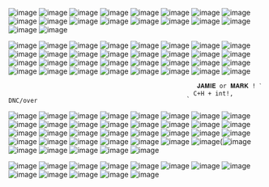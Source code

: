 ![image](https://64.media.tumblr.com/ecd4c8c2966adf3e8e57b6f60511d508/45eaa8eb8eb5d64c-52/s250x400/89f8a9cf52c1c8bead00aa07a27772804e0bc655.gifv) ![image](https://64.media.tumblr.com/5cfd4dd61100541633b9ee5111389fde/3385a8031f84cd21-f6/s250x400/e4bd97291cc35abb5bc3aba220cd864088416d6d.gifv) ![image](https://64.media.tumblr.com/2222a86305023d46ddc24e5d2b02737e/a5f312680aee2872-b1/s250x400/8494704ce5259c066935e6718581bbc95918ce72.gifv) ![image](https://64.media.tumblr.com/12e3ced7afa253102002fac2a2ce093f/a5f312680aee2872-7d/s250x400/3affcb403db215e5f140c7619ceac48bb9c489db.gifv) ![image](https://64.media.tumblr.com/21e3ee3877e19cf9fb119472207c6224/c0de5bfbb8e74f33-f8/s250x400/bbbaeea09c004ebd1eb4002e939ca6f2fb93d33c.gifv) ![image](https://64.media.tumblr.com/80f2929e5eeaba2d6e80c63371a2d265/23f6d16f0e8aa1fa-c1/s250x400/a256cd809a9d1c5994a84b10328ed567f71f94d0.gifv) ![image](https://64.media.tumblr.com/ec3163d2e3298f1e1979a0a8f6b8bd4b/23f6d16f0e8aa1fa-cf/s250x400/64c75b8107cfeb8a4a77a1307d6543ae91765097.gifv) ![image](https://64.media.tumblr.com/dee04fbef2bf7b1586ab97b0ece60e6a/68e393feeeee9c91-b5/s250x400/affb79a9d195706e0106d8d145ce1efc9c90a15c.gifv) ![image](https://64.media.tumblr.com/88df56c50e9eefab219cd1b53e09d097/68e393feeeee9c91-52/s250x400/785161168d1cc39b246b65620410dd70387d8e73.gifv) ![image](https://64.media.tumblr.com/1a1b97a7eab0527cf7978871759e8ef1/c80e07d9272333a9-6b/s250x400/31066277ab734b03a86537aed9126c9787d5e96e.gifv) ![image](https://64.media.tumblr.com/cacb86372d483c4c45cd56251f9300ae/78c75168f9ef587b-57/s250x400/241252dadfd94f243a8faba88e8c601a99132e6d.gifv) ![image](https://64.media.tumblr.com/3f283a431f5387214fee2d024907e77a/a99305fc354b6993-94/s250x400/dd0076095e4ba650e01ca87aa4563a4e005e432e.gifv) ![image](https://64.media.tumblr.com/50a01cfa8bdfa417bec39f0c0d2dcb6c/a99305fc354b6993-83/s250x400/2118924bcc2b07b0c5158dc649feaf11481adb55.webp) ![image](https://64.media.tumblr.com/3bfcd45b6d38d0d18b58008d6fa3c2d8/66f8bee48421ca35-f1/s250x400/3c535ac1061eca7bdf74dc1b29ffd13514a861c4.gifv) ![image](https://64.media.tumblr.com/94b090b22f1d02ab5977d2461f8d4910/45eaa8eb8eb5d64c-91/s250x400/55e53c45c246b1a9d003342281b9c3f8fe278eb0.gifv) ![image](https://cdn.discordapp.com/attachments/1170697506108223578/1282726771950747739/tumblr_ddaa1f634a8db806b7f431756a7f0f4b_a63c67a6_640-ezgif.com-resize.gif?ex=66e067e6&is=66df1666&hm=07dfbdefa8a5df7dc81c31d5646dba527efb35fcc58e94e41877df988061075d&) ![image](https://64.media.tumblr.com/2e7bda916f0646e796d2cc5fabdf8e1a/7bf3b12a21e14e24-bf/s250x400/71a398ded5d403663ea59b30f58b1791514d6706.gifv) ![image](https://64.media.tumblr.com/b147a05014a4c67d8db1a65fac2b3d5b/7bf3b12a21e14e24-99/s250x400/65356cfbcef55014e8a3e03fb06f7c22b8fd759f.gifv)

![image](https://cdn.discordapp.com/attachments/1170697506108223578/1282725819319586979/tumblr_fdaa8c1ef02a1c338d9c3486515f4905_12fe28e3_250-ezgif.com-resize.gif?ex=66e06703&is=66df1583&hm=9c5de536b23e155748ee4e338e6ee7738bc5d163a73dfeb431cea5789c581195&) ![image](https://64.media.tumblr.com/048907bef5c5abaebe7ada11ba17be5c/a99305fc354b6993-2e/s100x200/ef1ca5e97ae40d3f6a84c1bc887e496133b61a47.pnj) ![image](https://64.media.tumblr.com/2e14a32e100647e2cd37a5070931bebf/a99305fc354b6993-a6/s100x200/80a87e3d1799b1a83f8ba3f8534871ea21083dfd.pnj) ![image](https://64.media.tumblr.com/7fe43bf50d84609a003c745ea13fb936/b80352c71c49a8aa-a1/s250x400/6a3a2f565fee7761d7e419efa3b484b7d7ecfde1.gif) ![image](https://64.media.tumblr.com/1cb5bf88527b10e1875627d3db0e02bb/b6b32c62a8bf8500-54/s100x200/a066d1e7ade6244b0ed17e30f200a9282e3d4df2.gifv) ![image](https://cdn.discordapp.com/attachments/1170697506108223578/1282724996182966365/image.png?ex=66e0663e&is=66df14be&hm=e3a75ab427bfb269a208857827b0c7889b8345717eb1506ff3ece52444831bb8&)
![image](https://64.media.tumblr.com/815e67f128e6934a5a46bb8561344a84/473928ea48888009-4b/s100x200/c5acacd5206cf81486b987b4d370da08d30e9536.pnj) ![image](https://64.media.tumblr.com/f7a17f59e95eb7fcd017593b883dcc1e/473928ea48888009-ea/s100x200/ff67e135948c4e932682f378eb8db205fde53b4d.gifv) ![image](https://64.media.tumblr.com/df2a61ca87a3b517930a6df9053b2d87/473928ea48888009-e5/s100x200/0f9dea48de823e46b58b96710c3ec84ea762ce0f.gifv) ![image](https://64.media.tumblr.com/2df4b1c0029824f53aca67567a386bf4/ec8f693b87536b40-e9/s250x400/40e8ba723ea5254ca6e658d6e94d7ace735de2e9.gifv) ![image](https://64.media.tumblr.com/f1494ab3e694699f37557da526beaff9/ec8f693b87536b40-6d/s100x200/5014d79593adcea9f2288d7a8f6894acf12ce7d1.gifv) ![image](https://64.media.tumblr.com/080e6ee2775aaa2f7069af7cf1733640/0a314c1722fc4072-0b/s100x200/80062e026bda5d4b142e5245235b6e3304ea5ff8.pnj) ![image](https://64.media.tumblr.com/dab34ad0998076c478627331a91fc423/79d8b316934d24c3-0e/s100x200/a672a8d96bfb328655972e55eb4deefde0e67740.pnj) ![image](https://64.media.tumblr.com/e658bea23833000e0fc07c016e2d1488/f1413ef45abf2485-7d/s100x200/299f80bd3a7705491033decba75cf03f3647b88b.pnj)
![image](https://64.media.tumblr.com/d76c5f4ea15436e209a0b7113d736fe0/2be3d7b7e3b8925d-93/s100x200/c1fa58dadba42a858364ca1604aa254fb2b655cf.gifv) ![image](https://64.media.tumblr.com/fe7f1706875bac2b2d8776e9df2dee8f/2be3d7b7e3b8925d-18/s100x200/bec49019dcaacf7dde5b5c5a2d6ac39b2fc6c0cc.pnj) ![image](https://64.media.tumblr.com/20655ccf6cbe1ba67de4e5b604b26c05/2be3d7b7e3b8925d-0d/s100x200/190d42a4550e0c6030cc246e1bb69b97349c4dfe.gifv) ![image](https://64.media.tumblr.com/b3c387650d8c66e62d87eaaadc502073/21317507f7352712-90/s100x200/0e66996acce2e367ddb860482501bddb56e7f263.webp) ![image](https://64.media.tumblr.com/644f0ba9b34d568178421c5689dafc24/5e5d02f1f6821b09-19/s100x200/f90461aa8d939e5d5f1fa067eb25b0b81128c434.gifv) ![image](https://64.media.tumblr.com/7b6f20e6ab45cb118b6c3f512377e139/bfaaeb60d3ffc0b4-c6/s100x200/bcb4cbefbfbe53ede208fda8c2189c6ab5dcf5ea.gifv) ![image](https://64.media.tumblr.com/781a146cfa0079b16c9c5c35100e78ad/bfaaeb60d3ffc0b4-d9/s100x200/bf68e5127a5edaa43aa91891533c34eb96460d09.gifv) ![image](https://64.media.tumblr.com/eb6ec57e857ed6246cd07622d56eafd6/60c5ad8adf4aa63e-c8/s100x200/948c2d7d86ed1982b385d3969d3ff8b7bad4456d.gifv) ![image](https://64.media.tumblr.com/9aca377ff2833cdc1c551c3cc2611c93/075315ecd38d337e-06/s100x200/f54e73fe6b5da959f413f2a1cacf422c4d38c9bc.gifv) ![image](https://64.media.tumblr.com/3aba475b6292fc837cdc0bb0693e3176/075315ecd38d337e-38/s100x200/f56df79819338708ceeda9ab11ee40162f024ac3.gifv)  ![image](https://64.media.tumblr.com/ceb9d59103feeaea5f91e387bc2143b5/ee1ca4d8f983aa4c-22/s100x200/f1d841db4841961fdb93c1fb3f319c7f7932d797.gifv) ![image](https://64.media.tumblr.com/efd4384f726cbd31e6c03dec7591924b/e8c030c2d6ebadd9-53/s100x200/14586bb204354cd9f43bd2e228f348a09155f842.pnj) ![image](https://64.media.tumblr.com/7dfe9f8323399cf5f2a8236085b33f50/e8c030c2d6ebadd9-f0/s100x200/4e0c75c9cbaa964c86d20d0589ef52ce204d5921.pnj) ![image](https://64.media.tumblr.com/8cd228a2321981a6def16a694868edd7/b37ce09a169d8ae9-6c/s100x200/868e89e9a722ab96159045a938636f755cfd7976.pnj) ![image](https://64.media.tumblr.com/c4866cd88562879a0131fa1b9b2e7d10/a955cff8a7735378-e9/s100x200/bf7ad3a016c4d94922e6376718b3d0df4302968c.gifv) ![image](https://64.media.tumblr.com/466a8e23ea544e64df4192b9a5798803/f8ef85ec107d766f-1b/s100x200/18f8b5d4b85b34f1918d0c9ea98ca53900ee469a.gifv) ![image](https://64.media.tumblr.com/482e387d9ef7ddf0144c555d67b4544c/a99305fc354b6993-9c/s100x200/ef11f9c5f9ffb917febfba61068e4e02c17b683c.pnj) ![image](https://64.media.tumblr.com/4cf042276799cf031e74550d3dd2f2da/c80e07d9272333a9-57/s100x200/76a5b5beba1029f691734f705c97f9c0940e7685.gifv)

                                                        𝐉𝐀𝐌𝐈𝐄 or 𝐌𝐀𝐑𝐊 ! ˋ
                                                     ˎ C+H + int!, DNC/over
![image](https://64.media.tumblr.com/d9af0b74daf8fa8d90d42562cbdae75f/3347c16333dd2347-5a/s100x200/8fcb6bfced9a18c46f3c847ca82a685543f65126.jpg) ![image](https://64.media.tumblr.com/cff9a755097d997ef5a43920663460c1/ed207b8c386e35f1-a9/s100x200/2d33c1d8e9bb34dba698b6fb965f4708fb494e8d.gifv) ![image](https://64.media.tumblr.com/49b6ab2c028538e79367f903c383bd12/ed207b8c386e35f1-8c/s100x200/0471280a815ade0c94b0f3f4b041d2075d43fb68.pnj) ![image](https://64.media.tumblr.com/3da0051442a263341a3226b39e55813c/e81e4d277afaa7b0-3c/s250x400/0775a66d1c61982ad1e9679b9cf170be986d7c37.gifv) ![image](https://64.media.tumblr.com/c395526747335fe8fbb1e7dde07f9af9/e81e4d277afaa7b0-0d/s250x400/7511c2bb957b68c82381966ba292f06cbdefa380.gifv) ![image](https://64.media.tumblr.com/0595d2216f8e5b79b2e02d6b47f9717a/e81e4d277afaa7b0-76/s250x400/f6ff88e01180199870ffd1250438056e3d1d1196.gifv)   ![image](https://64.media.tumblr.com/25f34ce53f4d6970f0cf9483e9581f48/79d8b316934d24c3-ea/s100x200/7d6d5a4e734fe1c774fc51528d56a5404696453d.pnj) ![image](https://64.media.tumblr.com/01b65aea0822a6c2d0b70f9d8d80b26c/79d8b316934d24c3-9a/s100x200/43761549990611a65717f4d97a3cbff5becdd5f9.gifv) ![image](https://64.media.tumblr.com/2fc02f6775b5b0da501c886515b03fcd/79d8b316934d24c3-d4/s100x200/c55b479b5fd49ca8991478438b9d0b73c1ac8771.gifv) ![image](https://64.media.tumblr.com/cca4302f94ebe0acc592f1baf7e8261b/ba16d020129a2a85-e6/s100x200/c73a0086df8338766d56cc0b280698114a87cca7.gifv) ![image](https://64.media.tumblr.com/ddb0b1e3b2ffbe8493d18b3952ee89e9/b6b32c62a8bf8500-39/s100x200/621c996bcf48d2a14a9fe22ceb8b6476c84bfd48.gifv)
![image](https://64.media.tumblr.com/72510e70f78691eb5cfd7fcee6717cf5/b9fca55ef0b2661a-ab/s100x200/055662b6dbbd2c90b44c0a83a090884225a1c250.pnj) ![image](https://64.media.tumblr.com/070411cab70a3e003ea7741223381765/98cbc5b0decebdf1-1b/s100x200/1fd22efcf6b9fc6d6ebdf5acb313d1ea521ebc79.gifv) ![image](https://64.media.tumblr.com/60bb4883a6f5f48ab080fcb73210b9a9/948a9bfe0c5befb3-35/s100x200/c1d0a97bb6520e7b13bd52080e74e3bb4814bc4b.gifv) ![image](https://64.media.tumblr.com/fad53daa6de15a83ef6f5a2b3338762a/74405a7dec9f5ebd-ea/s100x200/c882004ea708c1fd1baf63189a42b404b8b4ca12.gifv) ![image](https://64.media.tumblr.com/9cf5ec0e465be88ce0b04d827912b2f8/f59723688a2cf0f3-bd/s100x200/6625bf6b9aac6e27e5f40b4ec91b0b646b98d8f8.gifv) ![image](https://64.media.tumblr.com/0aaa1de47ee6068f299bbdc1ecd8c167/4d34e0a2df867355-92/s100x200/e0ff2f343bb177d35bdc3a23950fa4b8bfab8234.gifv) ![image](https://64.media.tumblr.com/9621e53312964776834b1cc2bb855a0b/tumblr_oxzare7tkT1vywwpno3_100.pnj) ![image](https://64.media.tumblr.com/5b0422bce72a8b873b1e57cd26143d87/22f12c80d6958c3d-41/s100x200/74eadd72480a27f0595b0fcc5edf9dca425feb06.gifv) 
![image](https://64.media.tumblr.com/110a0f80703d311447a43f71a6ecd152/2be3d7b7e3b8925d-4b/s100x200/570c2b2ef96292a20abad839cbd70359faf90e42.gifv) ![image](https://github.com/user-attachments/assets/1f7358fe-c501-40dc-9c6d-6c08699d57d0)
![image](https://64.media.tumblr.com/63a67dc1b9aeb1faac06c412634747fd/f1413ef45abf2485-e1/s100x200/a0eee51e9e9e8a6c5c1bb1dfe2db7321171832e8.gifv) ![image](https://64.media.tumblr.com/17e7f51e27c14f4360739a4113306e51/473928ea48888009-16/s100x200/4a5cf44a6826e8a31ad60bdfcd9598dac73eddeb.jpg) ![image](https://64.media.tumblr.com/a55630a60fbc97c9d33f1c243be6a89b/dde60c1e9dfffeeb-a9/s100x200/920adbf9df527c730557e78ad1881b72aa4ad73c.gifv) ![image](https://64.media.tumblr.com/5b813f45b7aab6bb0c92620e55e94e0f/d1b13d10a3b57c68-f3/s100x200/b5857806285ef2e8e818c8db8b662f92d1839bf5.gifv) ![image](https://64.media.tumblr.com/04d3d9da468f9ae82dc540f18bed5057/d1b13d10a3b57c68-7e/s100x200/0b12a9467f477e7c74f6515411192b2ba34e4160.pnj) ![image](https://64.media.tumblr.com/b69218008742d3296488131173de6416/47c4d724a89c0276-5b/s100x200/23bfff197c3a5dfdf1dfd66da257706f5ceacf3a.pnj)
![image](https://64.media.tumblr.com/0fa4846c9112719ceafbefab65336a7d/c80e07d9272333a9-b3/s100x200/7b1dd3032804b47597bde8282de850a89681a466.gifv) ![image](https://64.media.tumblr.com/10a54adfeb624f71e9dd79c68b5f7e2e/c80e07d9272333a9-95/s100x200/326b5322231086392fc63dd6430ea5ad34c81c41.gifv) ![image](https://64.media.tumblr.com/a014511377bafca7fdee5c3780626fbf/0de1c74e9f2b6803-ab/s100x200/849ccdd56160b2f7f59b854e044a221f357de7fb.pnj) ![image](https://64.media.tumblr.com/5917531ddcb1cd4c1511f380a8eee6d1/0de1c74e9f2b6803-45/s100x200/a5aec8f9c5203b598bd723776231b1e9380834cd.pnj)(![image](https://64.media.tumblr.com/bab09232076663d5bed53467c48c2e9d/ed207b8c386e35f1-35/s100x200/aac01e3679a38f1a88cf3a0777db16ffc50542eb.gifv) ![image](https://64.media.tumblr.com/1beb59d4a4a9a3d8a46871c46e7e783a/147e422eed2ecc0d-3a/s100x200/f582b76dbbbc2785a5c14e5c9da81a290ca5ec1b.jpg)
![image](https://64.media.tumblr.com/c63e49fca2a4d0543cf24eb961a9e5dd/f6aa4a68b0575f05-d2/s100x200/a2cfd17051a2951700cd01ffd63c67ee3e052ff2.gifv) ![image](https://64.media.tumblr.com/cd53cf54957b4d4788562ff2f6e86a95/3347c16333dd2347-3e/s100x200/32c4d1c3a1ed1326015165cfb6c0310d1daad93c.webp) ![image](https://64.media.tumblr.com/49d942d916bd0deed7a5ed1a7b4fe1d9/efb93e9c593a1dd7-d4/s100x200/13208d554ef63c0d39fe83ae4a6d29a8619fd496.gifv) ![image](https://64.media.tumblr.com/e5106752141a5ac2865d4ff5d7cfb5e0/e33f34dc8b4bdcd4-a2/s100x200/6222a62bd270df1c7e68e935bca3fea484e4f3cf.gifv)



![image](https://64.media.tumblr.com/d6d4224cfa924999413b633417125c68/c0de5bfbb8e74f33-32/s250x400/0d5d3541c5ac4dbf3de46110b20dff1ba45d1b63.gifv) ![image](https://64.media.tumblr.com/b28868ea8ab5c4b8f454958768a13691/45eaa8eb8eb5d64c-d2/s250x400/71b8106822903e536379a39a0291edf2acddc124.gifv) ![image](https://64.media.tumblr.com/ce2465a404b25b1d1b74b46da125d4a9/096e8cef55ecf0c3-94/s250x400/ab366b2d2a7db1f61883b6a4ca911b310203f0ee.webp) ![image](https://64.media.tumblr.com/0e9278c6ada8056c58e1f468653249ba/66f8bee48421ca35-17/s100x200/bd939e66f2708dad9c57bf51c438d81067249c8e.gifv) ![image](https://64.media.tumblr.com/c74a35659fd1ca684c9d85058bd7cf3c/9c18d6deedc57b7a-bd/s100x200/9f24c82702667bc390794ebc8341f927966ed343.gifv) ![image](https://64.media.tumblr.com/83dd083bcb0c786b0a050e8f7d9b57b2/a44cf21e3b8fa3f3-f0/s250x400/21b60a3d20772a0fee579336216f9f485b69426f.gifv) ![image](https://64.media.tumblr.com/f8165469ac80a8fd7fc3d46f13c0cf25/3b7cba3ef8cefae6-71/s250x400/df5f34a9388782e8d2bbf6f56eb64b06639b21a4.gifv)
![image](https://64.media.tumblr.com/b1890cbd8beca91cab9467b04d1dd149/4113f525efee52d8-44/s250x400/be3d0e6943997c9fd748023f956c36853b1500de.gifv) ![image](https://64.media.tumblr.com/73aeedcd3d4d159476b129306a4ab2fe/6912601115e4eb12-14/s250x400/6c94f97b788a94e20400dec87d4c379f5a200a2c.gifv) ![image](https://64.media.tumblr.com/b533d2107d84360b12c02d2c0b994ee2/195047ab1f45cb94-c0/s250x400/1e1a613a0e86f3068c08ad324c241dc402a9c6ff.gifv) ![image](https://64.media.tumblr.com/015d2ab649d92d56eb6d0377e8b3d714/60a1e163aec562ab-33/s250x400/f132c78c909f73c076d24438f96900c333c58bd8.gifv) ![image](https://64.media.tumblr.com/35586ee4cb984148a058daa19b10922c/922a9b36bf51e25e-ac/s250x400/d75bdd88166e7b94cb92536620632dec1fc45605.gifv) ![image](https://64.media.tumblr.com/dd731e568adba3b8b7d1a148d7668994/45f246123aed9bdb-d9/s250x400/0c12eed442bae93f500c45261b23f08dfabceacd.gifv)

